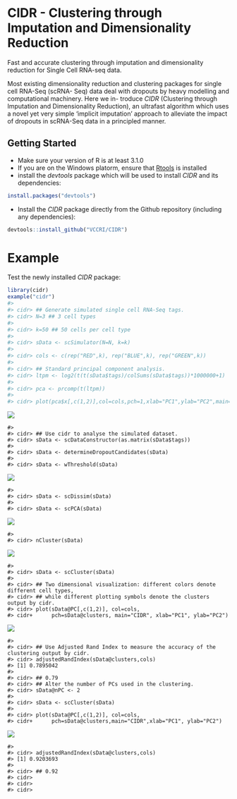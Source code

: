 
<!-- README.md is generated from README.Rmd. Please edit that file -->
CIDR - Clustering through Imputation and Dimensionality Reduction
=================================================================

Fast and accurate clustering through imputation and dimensionality reduction for Single Cell RNA-seq data.

Most existing dimensionality reduction and clustering packages for single cell RNA-Seq (scRNA- Seq) data deal with dropouts by heavy modelling and computational machinery. Here we in- troduce *CIDR* (Clustering through Imputation and Dimensionality Reduction), an ultrafast algorithm which uses a novel yet very simple ‘implicit imputation’ approach to alleviate the impact of dropouts in scRNA-Seq data in a principled manner.

Getting Started
---------------

-   Make sure your version of R is at least 3.1.0
-   If you are on the Windows platorm, ensure that [Rtools](https://cran.r-project.org/bin/windows/Rtools/) is installed
-   install the *devtools* package which will be used to install *CIDR* and its dependencies:

``` r
install.packages("devtools")
```

-   Install the *CIDR* package directly from the Github repository (including any dependencies):

``` r
devtools::install_github("VCCRI/CIDR")
```

Example
=======

Test the newly installed *CIDR* package:

``` r
library(cidr)
example("cidr")
#> 
#> cidr> ## Generate simulated single cell RNA-Seq tags.
#> cidr> N=3 ## 3 cell types
#> 
#> cidr> k=50 ## 50 cells per cell type
#> 
#> cidr> sData <- scSimulator(N=N, k=k)
#> 
#> cidr> cols <- c(rep("RED",k), rep("BLUE",k), rep("GREEN",k))
#> 
#> cidr> ## Standard principal component analysis.
#> cidr> ltpm <- log2(t(t(sData$tags)/colSums(sData$tags))*1000000+1)
#> 
#> cidr> pca <- prcomp(t(ltpm))
#> 
#> cidr> plot(pca$x[,c(1,2)],col=cols,pch=1,xlab="PC1",ylab="PC2",main="prcomp")
```

![](README-unnamed-chunk-4-1.png)

    #> 
    #> cidr> ## Use cidr to analyse the simulated dataset.
    #> cidr> sData <- scDataConstructor(as.matrix(sData$tags))
    #> 
    #> cidr> sData <- determineDropoutCandidates(sData)
    #> 
    #> cidr> sData <- wThreshold(sData)

![](README-unnamed-chunk-4-2.png)

    #> 
    #> cidr> sData <- scDissim(sData)
    #> 
    #> cidr> sData <- scPCA(sData)

![](README-unnamed-chunk-4-3.png)

    #> 
    #> cidr> nCluster(sData)

![](README-unnamed-chunk-4-4.png)

    #> 
    #> cidr> sData <- scCluster(sData)
    #> 
    #> cidr> ## Two dimensional visualization: different colors denote different cell types,
    #> cidr> ## while different plotting symbols denote the clusters output by cidr.
    #> cidr> plot(sData@PC[,c(1,2)], col=cols,
    #> cidr+      pch=sData@clusters, main="CIDR", xlab="PC1", ylab="PC2")

![](README-unnamed-chunk-4-5.png)

    #> 
    #> cidr> ## Use Adjusted Rand Index to measure the accuracy of the clustering output by cidr.
    #> cidr> adjustedRandIndex(sData@clusters,cols)
    #> [1] 0.7895042
    #> 
    #> cidr> ## 0.79
    #> cidr> ## Alter the number of PCs used in the clustering.
    #> cidr> sData@nPC <- 2
    #> 
    #> cidr> sData <- scCluster(sData)
    #> 
    #> cidr> plot(sData@PC[,c(1,2)], col=cols,
    #> cidr+      pch=sData@clusters,main="CIDR",xlab="PC1", ylab="PC2")

![](README-unnamed-chunk-4-6.png)

    #> 
    #> cidr> adjustedRandIndex(sData@clusters,cols)
    #> [1] 0.9203693
    #> 
    #> cidr> ## 0.92
    #> cidr> 
    #> cidr> 
    #> cidr>
